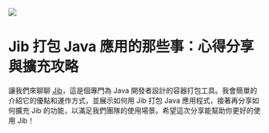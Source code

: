 [![](https://img.shields.io/badge/JCConf-2024-red?style=for-the-badge)](https://jcconf.tw/2024/)

# Jib 打包 Java 應用的那些事：心得分享與擴充攻略

讓我們來聊聊 [Jib](https://github.com/GoogleContainerTools/jib)，這是個專門為 Java 開發者設計的容器打包工具。我會簡單的介紹它的優點和運作方式，並展示如何用 Jib 打包 Java 應用程式，接著再分享如何擴充 Jib 的功能，以滿足我們團隊的使用場景。希望這次分享能幫助你更好的使用 Jib！

